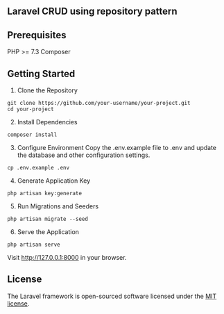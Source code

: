 ## Laravel CRUD using repository pattern

## Prerequisites

PHP >= 7.3
Composer

## Getting Started

1. Clone the Repository

```
git clone https://github.com/your-username/your-project.git
cd your-project 
```

2. Install Dependencies

```
composer install
```

3. Configure Environment
Copy the .env.example file to .env and update the database and other configuration settings.

```
cp .env.example .env
```

4. Generate Application Key
```
php artisan key:generate
```

5. Run Migrations and Seeders
```
php artisan migrate --seed
```

6. Serve the Application
```
php artisan serve
```
Visit http://127.0.0.1:8000 in your browser.

## License

The Laravel framework is open-sourced software licensed under the [MIT license](https://opensource.org/licenses/MIT).
